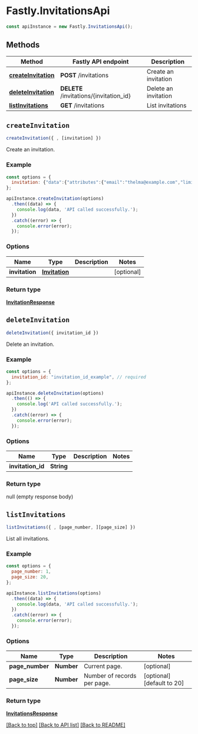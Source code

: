 # Fastly.InvitationsApi


```javascript
const apiInstance = new Fastly.InvitationsApi();
```
## Methods

Method | Fastly API endpoint | Description
------------- | ------------- | -------------
[**createInvitation**](InvitationsApi.md#createInvitation) | **POST** /invitations | Create an invitation
[**deleteInvitation**](InvitationsApi.md#deleteInvitation) | **DELETE** /invitations/{invitation_id} | Delete an invitation
[**listInvitations**](InvitationsApi.md#listInvitations) | **GET** /invitations | List invitations



## `createInvitation`

```javascript
createInvitation({ , [invitation] })
```

Create an invitation.

### Example

```javascript
const options = {
  invitation: {"data":{"attributes":{"email":"thelma@example.com","limit_services":true,"role":"engineer"},"relationships":{"customer":{"data":{"id":"44tb1D3asjhhuh2SH8e8YD","type":"customer"}},"service_invitations":{"data":[{"attributes":{"permission":"purge_all"},"relationships":{"service":{"data":{"id":"6yrrdleXQ9QDtum9rMB0nr","type":"service"}}},"type":"service_invitation"}]}},"type":"invitation"}},
};

apiInstance.createInvitation(options)
  .then((data) => {
    console.log(data, 'API called successfully.');
  })
  .catch((error) => {
    console.error(error);
  });
```

### Options

Name | Type | Description  | Notes
------------- | ------------- | ------------- | -------------
**invitation** | [**Invitation**](../Model/Invitation.md) |  | [optional]

### Return type

[**InvitationResponse**](InvitationResponse.md)


## `deleteInvitation`

```javascript
deleteInvitation({ invitation_id })
```

Delete an invitation.

### Example

```javascript
const options = {
  invitation_id: "invitation_id_example", // required
};

apiInstance.deleteInvitation(options)
  .then(() => {
    console.log('API called successfully.');
  })
  .catch((error) => {
    console.error(error);
  });
```

### Options

Name | Type | Description  | Notes
------------- | ------------- | ------------- | -------------
**invitation_id** | **String** |  |

### Return type

null (empty response body)


## `listInvitations`

```javascript
listInvitations({ , [page_number, ][page_size] })
```

List all invitations.

### Example

```javascript
const options = {
  page_number: 1,
  page_size: 20,
};

apiInstance.listInvitations(options)
  .then((data) => {
    console.log(data, 'API called successfully.');
  })
  .catch((error) => {
    console.error(error);
  });
```

### Options

Name | Type | Description  | Notes
------------- | ------------- | ------------- | -------------
**page_number** | **Number** | Current page. | [optional]
**page_size** | **Number** | Number of records per page. | [optional] [default to 20]

### Return type

[**InvitationsResponse**](InvitationsResponse.md)


[[Back to top]](#) [[Back to API list]](../../README.md#endpoints)
[[Back to README]](../../README.md)
